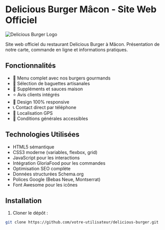 # Delicious Burger Mâcon - Site Web Officiel

![Delicious Burger Logo](https://www.deliciousburger-macon.fr/images/logo-delicious-burger.jpg)

Site web officiel du restaurant Delicious Burger à Mâcon. Présentation de notre carte, commande en ligne et informations pratiques.

## Fonctionnalités

- 🍔 Menu complet avec nos burgers gourmands
- 🥖 Sélection de baguettes artisanales
- 🍟 Suppléments et sauces maison
- ⭐ Avis clients intégrés
- 📱 Design 100% responsive
- 📞 Contact direct par téléphone
- 📍 Localisation GPS
- 📝 Conditions générales accessibles

## Technologies Utilisées

- HTML5 sémantique
- CSS3 moderne (variables, flexbox, grid)
- JavaScript pour les interactions
- Intégration GloriaFood pour les commandes
- Optimisation SEO complète
- Données structurées Schema.org
- Polices Google (Bebas Neue, Montserrat)
- Font Awesome pour les icônes

## Installation

1. Cloner le dépôt :
```bash
git clone https://github.com/votre-utilisateur/delicious-burger.git

